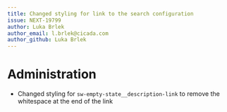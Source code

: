 ```yaml
---
title: Changed styling for link to the search configuration
issue: NEXT-19799
author: Luka Brlek
author_email: l.brlek@cicada.com
author_github: Luka Brlek
---
```

# Administration
* Changed styling for `sw-empty-state__description-link` to remove the whitespace at the end of the link
